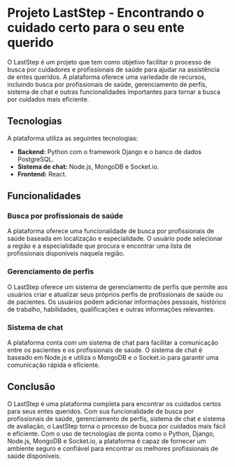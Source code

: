 # Projeto LastStep - Encontrando o cuidado certo para o seu ente querido

O LastStep é um projeto que tem como objetivo facilitar o processo de busca por cuidadores e profissionais de saúde para ajudar na assistência de entes queridos. A plataforma oferece uma variedade de recursos, incluindo busca por profissionais de saúde, gerenciamento de perfis, sistema de chat e outras funcionalidades importantes para tornar a busca por cuidados mais eficiente.

## Tecnologias

A plataforma utiliza as seguintes tecnologias:

- **Backend:** Python com o framework Django e o banco de dados PostgreSQL.
- **Sistema de chat:** Node.js, MongoDB e Socket.io.
- **Frontend:** React.

## Funcionalidades

### Busca por profissionais de saúde

A plataforma oferece uma funcionalidade de busca por profissionais de saúde baseada em localização e especialidade. O usuário pode selecionar a região e a especialidade que procura e encontrar uma lista de profissionais disponíveis naquela região.

### Gerenciamento de perfis

O LastStep oferece um sistema de gerenciamento de perfis que permite aos usuários criar e atualizar seus próprios perfis de profissionais de saúde ou de pacientes. Os usuários podem adicionar informações pessoais, histórico de trabalho, habilidades, qualificações e outras informações relevantes.

### Sistema de chat

A plataforma conta com um sistema de chat para facilitar a comunicação entre os pacientes e os profissionais de saúde. O sistema de chat é baseado em Node.js e utiliza o MongoDB e o Socket.io para garantir uma comunicação rápida e eficiente.

## Conclusão

O LastStep é uma plataforma completa para encontrar os cuidados certos para seus entes queridos. Com sua funcionalidade de busca por profissionais de saúde, gerenciamento de perfis, sistema de chat e sistema de avaliação, o LastStep torna o processo de busca por cuidados mais fácil e eficiente. Com o uso de tecnologias de ponta como o Python, Django, Node.js, MongoDB e Socket.io, a plataforma é capaz de fornecer um ambiente seguro e confiável para encontrar os melhores profissionais de saúde disponíveis.
